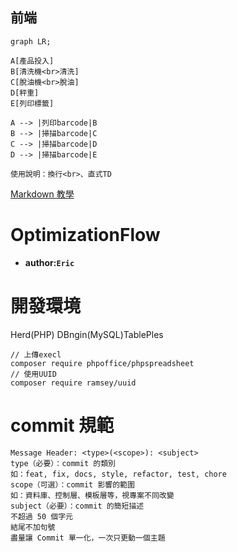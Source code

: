 ## 前端
```mermaid
graph LR;

A[產品投入]
B[清洗機<br>清洗]
C[脫油機<br>脫油]
D[秤重]
E[列印標籤]

A --> |列印barcode|B
B --> |掃描barcode|C
C --> |掃描barcode|D
D --> |掃描barcode|E
```
```
使用說明：換行<br>、直式TD
```
[Markdown 教學](https://gist.github.com/christech1117/6dc5221c177104990767d6490ad8c7ba)
# OptimizationFlow
- **author:`Eric`**


# 開發環境
Herd(PHP)
DBngin(MySQL)TablePles

```
// 上傳execl
composer require phpoffice/phpspreadsheet
// 使用UUID
composer require ramsey/uuid
```

# commit 規範
```
Message Header: <type>(<scope>): <subject>
type（必要）：commit 的類別
如：feat, fix, docs, style, refactor, test, chore
scope（可選）：commit 影響的範圍
如：資料庫、控制層、模板層等，視專案不同改變
subject（必要）：commit 的簡短描述
不超過 50 個字元
結尾不加句號
盡量讓 Commit 單一化，一次只更動一個主題
```
